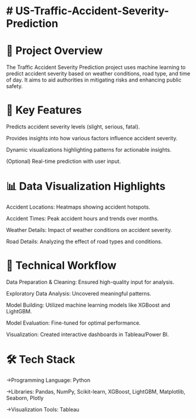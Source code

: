 # # US-Traffic-Accident-Severity-Prediction

# 🚀 Project Overview

The Traffic Accident Severity Prediction project uses machine learning to predict accident severity based on weather conditions, road type, and time of day. It aims to aid authorities in mitigating risks and enhancing public safety.

# 🌟 Key Features

Predicts accident severity levels (slight, serious, fatal).

Provides insights into how various factors influence accident severity.

Dynamic visualizations highlighting patterns for actionable insights.

(Optional) Real-time prediction with user input.

# 📊 Data Visualization Highlights

Accident Locations: Heatmaps showing accident hotspots.

Accident Times: Peak accident hours and trends over months.

Weather Details: Impact of weather conditions on accident severity.

Road Details: Analyzing the effect of road types and conditions.

# 🧠 Technical Workflow

Data Preparation & Cleaning: Ensured high-quality input for analysis.

Exploratory Data Analysis: Uncovered meaningful patterns.

Model Building: Utilized machine learning models like XGBoost and LightGBM.

Model Evaluation: Fine-tuned for optimal performance.

Visualization: Created interactive dashboards in Tableau/Power BI.

# 🛠️ Tech Stack

->Programming Language: Python

->Libraries: Pandas, NumPy, Scikit-learn, XGBoost, LightGBM, Matplotlib, Seaborn, Plotly

->Visualization Tools: Tableau

